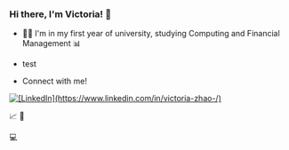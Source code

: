 ### Hi there, I'm Victoria! 👋 

* 👩‍💻 I'm in my first year of university, studying Computing and Financial Management 📊 
* test





* Connect with me!

<a href = "https://www.linkedin.com/in/victoria-zhao-/">
<img src="https://img.shields.io/badge/LinkedIn-0077B5?style=for-the-badge&logo=linkedin&logoColor=white" alt = "[LinkedIn](https://www.linkedin.com/in/victoria-zhao-/)" >
</a>

📈 
📸

💻


<!--
### Hi, I'm Victoria! 👋 
#### Welcome to my GitHub 💻

Welcome to my GitHub ! 👋
**torizz/torizz** is a ✨ _special_ ✨ repository because its `README.md` (this file) appears on your GitHub profile.

Here are some ideas to get you started:

- 🔭 I’m currently working on ...
- 🌱 I’m currently learning ...
- 👯 I’m looking to collaborate on ...
- 🤔 I’m looking for help with ...
- 💬 Ask me about ...
- 📫 How to reach me: ...
- 😄 Pronouns: ...
- ⚡ Fun fact: ...
-->
